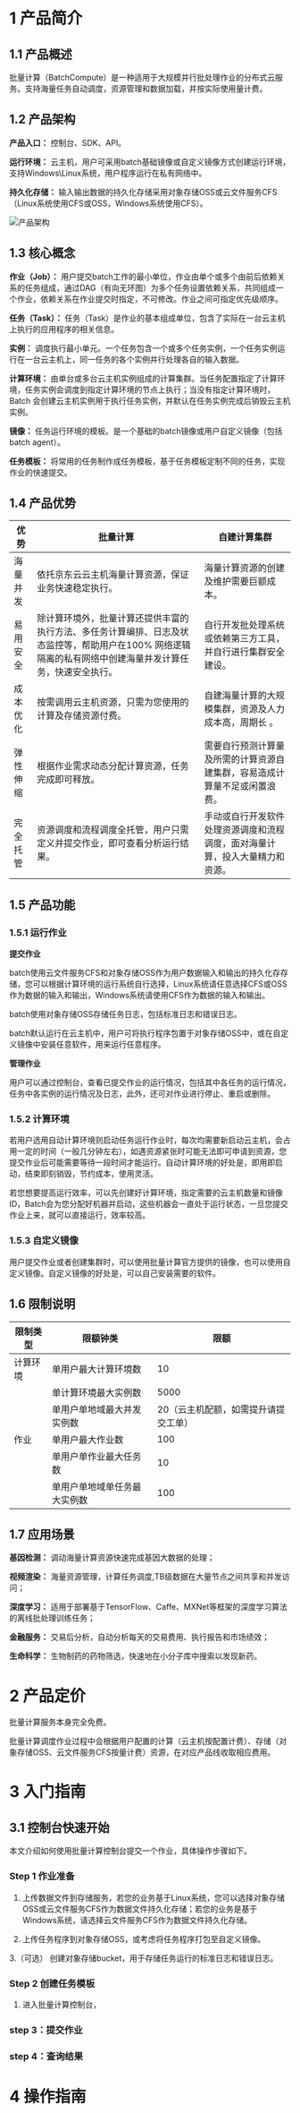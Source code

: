 # 1 产品简介
## 1.1 产品概述
批量计算（BatchCompute）是一种适用于大规模并行批处理作业的分布式云服务。支持海量任务自动调度，资源管理和数据加载，并按实际使用量计费。
## 1.2 产品架构

 **产品入口：** 控制台、SDK、API。

**运行环境：** 云主机，用户可采用batch基础镜像或自定义镜像方式创建运行环境，支持Windows\Linux系统，用户程序运行在私有网络中。

**持久化存储：** 输入输出数据的持久化存储采用对象存储OSS或云文件服务CFS（Linux系统使用CFS或OSS，Windows系统使用CFS）。

 ![产品架构](https://github.com/jdcloudcom/cn/blob/batch1125/image/Elastic-Compute/Batch-Compute/Architecture.png)
 


## 1.3 核心概念
**作业（Job）：** 用户提交batch工作的最小单位，作业由单个或多个由前后依赖关系的任务组成，通过DAG（有向无环图）为多个任务设置依赖关系，共同组成一个作业，依赖关系在作业提交时指定，不可修改。作业之间可指定优先级顺序。

**任务（Task）：** 任务（Task）是作业的基本组成单位，包含了实际在一台云主机上执行的应用程序的相关信息。

**实例：** 调度执行最小单元。一个任务包含一个或多个任务实例，一个任务实例运行在一台云主机上，同一任务的各个实例并行处理各自的输入数据。

**计算环境：** 由单台或多台云主机实例组成的计算集群。当任务配置指定了计算环境，任务实例会调度到指定计算环境的节点上执行；当没有指定计算环境时，Batch 会创建云主机实例用于执行任务实例，并默认在任务实例完成后销毁云主机实例。

**镜像：** 任务运行环境的模板。是一个基础的batch镜像或用户自定义镜像（包括batch agent）。

**任务模板：** 将常用的任务制作成任务模板，基于任务模板定制不同的任务，实现作业的快速提交。

## 1.4 产品优势

| 优势     | 批量计算                                                     | 自建计算集群                                                 |
| -------- | ------------------------------------------------------------ | ------------------------------------------------------------ |
| 海量并发 | 依托京东云云主机海量计算资源，保证业务快速稳定执行。         | 海量计算资源的创建及维护需要巨额成本。                       |
| 易用安全 | 除计算环境外，批量计算还提供丰富的执行方法、多任务计算编排、日志及状态监控等，帮助用户在100% 网络逻辑隔离的私有网络中创建海量并发计算任务，快速安全执行。 | 自行开发批处理系统或依赖第三方工具，并自行进行集群安全建设。 |
| 成本优化 | 按需调用云主机资源，只需为您使用的计算及存储资源付费。       | 自建海量计算的大规模集群，资源及人力成本高，周期长 。        |
| 弹性伸缩 | 根据作业需求动态分配计算资源，任务完成即可释放。             | 需要自行预测计算量及所需的计算资源自建集群，容易造成计算量不足或闲置浪费。 |
| 完全托管 | 资源调度和流程调度全托管，用户只需定义并提交作业，即可查看分析运行结果。 | 手动或自行开发软件处理资源调度和流程调度，面对海量计算，投入大量精力和资源。 |


## 1.5 产品功能

### 1.5.1 运行作业

**提交作业**

batch使用云文件服务CFS和对象存储OSS作为用户数据输入和输出的持久化存存储，您可以根据计算环境的运行系统自行选择，Linux系统请任意选择CFS或OSS作为数据的输入和输出，Windows系统请使用CFS作为数据的输入和输出。

batch使用对象存储OSS存储任务日志，包括标准日志和错误日志。

batch默认运行在云主机中，用户可将执行程序包置于对象存储OSS中，或在自定义镜像中安装任意软件，用来运行任意程序。

**管理作业**

用户可以通过控制台，查看已提交作业的运行情况，包括其中各任务的运行情况，任务中各实例的运行情况及日志，此外，还可对作业进行停止、重启或删除。



### 1.5.2 计算环境

若用户选用自动计算环境则启动任务运行作业时，每次均需要新启动云主机，会占用一定的时间（一般几分钟左右），如遇资源紧张时可能无法即可申请到资源，您提交作业后可能需要等待一段时间才能运行。自动计算环境的好处是，即用即启动，结束即刻销毁，节约成本，使用灵活。

若您想要提高运行效率，可以先创建好计算环境，指定需要的云主机数量和镜像ID，Batch会为您分配好机器并启动，这些机器会一直处于运行状态，一旦您提交作业上来，就可以直接运行，效率较高。


### 1.5.3 自定义镜像
用户提交作业或者创建集群时，可以使用批量计算官方提供的镜像，也可以使用自定义镜像。自定义镜像的好处是，可以自己安装需要的软件。


## 1.6 限制说明

| 限制类型 | 限额钟类                     | 限额                                 |
| -------- | ---------------------------- | ------------------------------------ |
| 计算环境 | 单用户最大计算环境数         | 10                                   |
|          | 单计算环境最大实例数         | 5000                                 |
|          | 单用户单地域最大并发实例数   | 20（云主机配额，如需提升请提交工单） |
| 作业     | 单用户最大作业数             | 100                                  |
|          | 单用户单作业最大任务数       | 10                                   |
|          | 单用户单地域单任务最大实例数 | 100                                  |



## 1.7 应用场景

**基因检测：** 调动海量计算资源快速完成基因大数据的处理；

**视频渲染：** 海量资源管理，计算任务调度,TB级数据在大量节点之间共享和并发访问；

**深度学习：** 适用于部署基于TensorFlow、Caffe、MXNet等框架的深度学习算法的离线批处理训练任务；

**金融服务：** 交易后分析，自动分析每天的交易费用、执行报告和市场绩效；

**生命科学：** 生物制药的药物筛选，快速地在小分子库中搜索以发现新药。


# 2 产品定价

批量计算服务本身完全免费。

批量计算调度作业过程中会根据用户配置的计算（云主机按配置计费）、存储（对象存储OSS、云文件服务CFS按量计费）资源，在对应产品线收取相应费用。


# 3 入门指南

## 3.1 控制台快速开始

本文介绍如何使用批量计算控制台提交一个作业，具体操作步骤如下。

### Step 1 作业准备

1. 上传数据文件到存储服务，若您的业务基于Linux系统，您可以选择对象存储OSS或云文件服务CFS作为数据文件持久化存储；若您的业务是基于Windows系统，请选择云文件服务CFS作为数据文件持久化存储。

2. 上传任务程序到对象存储OSS，或考虑将任务程序打包至自定义镜像。

3.（可选） 创建对象存储bucket，用于存储任务运行的标准日志和错误日志。


### Step 2 创建任务模板

1. 进入批量计算控制台，



### step 3：提交作业

### step 4：查询结果




# 4 操作指南

